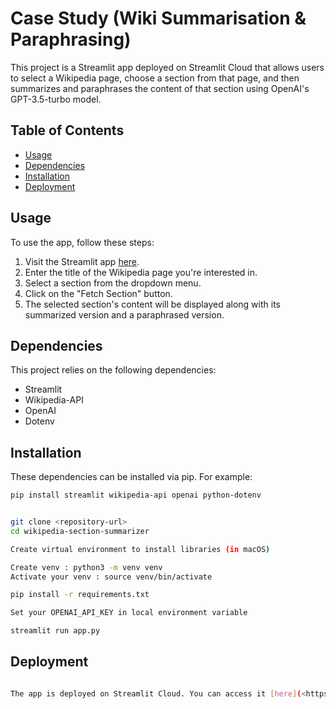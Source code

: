 # Case Study (Wiki Summarisation & Paraphrasing)

This project is a Streamlit app deployed on Streamlit Cloud that allows users to select a Wikipedia page, choose a section from that page, and then summarizes and paraphrases the content of that section using OpenAI's GPT-3.5-turbo model.

## Table of Contents

- [Usage](#usage)
- [Dependencies](#dependencies)
- [Installation](#installation)
- [Deployment](#deployment)

## Usage

To use the app, follow these steps:

1. Visit the Streamlit app [here](<https://indexpy-mukmokjngnrrq3p2el377f.streamlit.app>).
2. Enter the title of the Wikipedia page you're interested in.
3. Select a section from the dropdown menu.
4. Click on the "Fetch Section" button.
5. The selected section's content will be displayed along with its summarized version and a paraphrased version.

## Dependencies

This project relies on the following dependencies:

- Streamlit
- Wikipedia-API
- OpenAI
- Dotenv

## Installation

These dependencies can be installed via pip. For example:

```bash
pip install streamlit wikipedia-api openai python-dotenv


git clone <repository-url>
cd wikipedia-section-summarizer

Create virtual environment to install libraries (in macOS)

Create venv : python3 -m venv venv
Activate your venv : source venv/bin/activate

pip install -r requirements.txt

Set your OPENAI_API_KEY in local environment variable

streamlit run app.py
```

## Deployment

```bash

The app is deployed on Streamlit Cloud. You can access it [here](<https://indexpy-mukmokjngnrrq3p2el377f.streamlit.app>).
